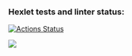 ### Hexlet tests and linter status:
[![Actions Status](https://github.com/Chawku/python-project-50/actions/workflows/hexlet-check.yml/badge.svg)](https://github.com/Chawku/python-project-50/actions)

<a href="https://codeclimate.com/github/Chawku/python-project-50/maintainability"><img src="https://api.codeclimate.com/v1/badges/d7b44ef414c006d6dc3e/maintainability" /></a>